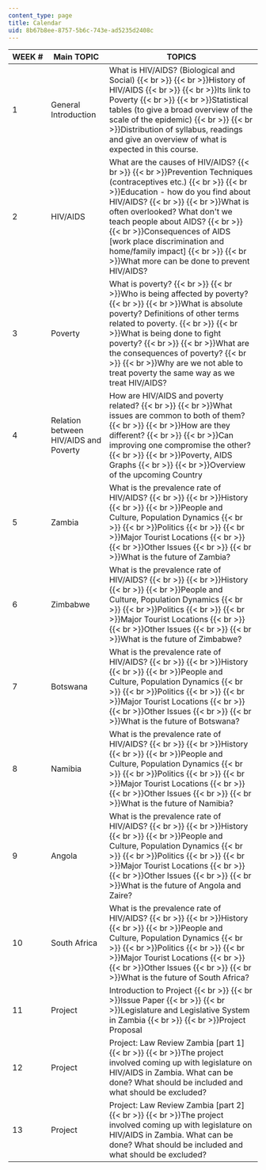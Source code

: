 ```yaml
---
content_type: page
title: Calendar
uid: 8b67b8ee-8757-5b6c-743e-ad5235d2408c
---
```


| WEEK # | Main TOPIC | TOPICS |
| --- | --- | --- |
| 1 | General Introduction | What is HIV/AIDS? (Biological and Social)  {{< br >}}  {{< br >}}History of HIV/AIDS  {{< br >}}  {{< br >}}Its link to Poverty  {{< br >}}  {{< br >}}Statistical tables (to give a broad overview of the scale of the epidemic)  {{< br >}}  {{< br >}}Distribution of syllabus, readings and give an overview of what is expected in this course. |
| 2 | HIV/AIDS | What are the causes of HIV/AIDS?  {{< br >}}  {{< br >}}Prevention Techniques (contraceptives etc.)  {{< br >}}  {{< br >}}Education - how do you find about HIV/AIDS?  {{< br >}}  {{< br >}}What is often overlooked? What don't we teach people about AIDS?  {{< br >}}  {{< br >}}Consequences of AIDS \[work place discrimination and home/family impact\]  {{< br >}}  {{< br >}}What more can be done to prevent HIV/AIDS? |
| 3 | Poverty | What is poverty?  {{< br >}}  {{< br >}}Who is being affected by poverty?  {{< br >}}  {{< br >}}What is absolute poverty? Definitions of other terms related to poverty.  {{< br >}}  {{< br >}}What is being done to fight poverty?  {{< br >}}  {{< br >}}What are the consequences of poverty?  {{< br >}}  {{< br >}}Why are we not able to treat poverty the same way as we treat HIV/AIDS? |
| 4 | Relation between HIV/AIDS and Poverty | How are HIV/AIDS and poverty related?  {{< br >}}  {{< br >}}What issues are common to both of them?  {{< br >}}  {{< br >}}How are they different?  {{< br >}}  {{< br >}}Can improving one compromise the other?  {{< br >}}  {{< br >}}Poverty, AIDS Graphs  {{< br >}}  {{< br >}}Overview of the upcoming Country |
| 5 | Zambia | What is the prevalence rate of HIV/AIDS?  {{< br >}}  {{< br >}}History  {{< br >}}  {{< br >}}People and Culture, Population Dynamics  {{< br >}}  {{< br >}}Politics  {{< br >}}  {{< br >}}Major Tourist Locations  {{< br >}}  {{< br >}}Other Issues  {{< br >}}  {{< br >}}What is the future of Zambia? |
| 6 | Zimbabwe | What is the prevalence rate of HIV/AIDS?  {{< br >}}  {{< br >}}History  {{< br >}}  {{< br >}}People and Culture, Population Dynamics  {{< br >}}  {{< br >}}Politics  {{< br >}}  {{< br >}}Major Tourist Locations  {{< br >}}  {{< br >}}Other Issues  {{< br >}}  {{< br >}}What is the future of Zimbabwe? |
| 7 | Botswana | What is the prevalence rate of HIV/AIDS?  {{< br >}}  {{< br >}}History  {{< br >}}  {{< br >}}People and Culture, Population Dynamics  {{< br >}}  {{< br >}}Politics  {{< br >}}  {{< br >}}Major Tourist Locations  {{< br >}}  {{< br >}}Other Issues  {{< br >}}  {{< br >}}What is the future of Botswana? |
| 8 | Namibia | What is the prevalence rate of HIV/AIDS?  {{< br >}}  {{< br >}}History  {{< br >}}  {{< br >}}People and Culture, Population Dynamics  {{< br >}}  {{< br >}}Politics  {{< br >}}  {{< br >}}Major Tourist Locations  {{< br >}}  {{< br >}}Other Issues  {{< br >}}  {{< br >}}What is the future of Namibia? |
| 9 | Angola | What is the prevalence rate of HIV/AIDS?  {{< br >}}  {{< br >}}History  {{< br >}}  {{< br >}}People and Culture, Population Dynamics  {{< br >}}  {{< br >}}Politics  {{< br >}}  {{< br >}}Major Tourist Locations  {{< br >}}  {{< br >}}Other Issues  {{< br >}}  {{< br >}}What is the future of Angola and Zaire? |
| 10 | South Africa | What is the prevalence rate of HIV/AIDS?  {{< br >}}  {{< br >}}History  {{< br >}}  {{< br >}}People and Culture, Population Dynamics  {{< br >}}  {{< br >}}Politics  {{< br >}}  {{< br >}}Major Tourist Locations  {{< br >}}  {{< br >}}Other Issues  {{< br >}}  {{< br >}}What is the future of South Africa? |
| 11 | Project | Introduction to Project  {{< br >}}  {{< br >}}Issue Paper  {{< br >}}  {{< br >}}Legislature and Legislative System in Zambia  {{< br >}}  {{< br >}}Project Proposal |
| 12 | Project | Project: Law Review Zambia \[part 1\]  {{< br >}}  {{< br >}}The project involved coming up with legislature on HIV/AIDS in Zambia. What can be done? What should be included and what should be excluded? |
| 13 | Project | Project: Law Review Zambia \[part 2\]  {{< br >}}  {{< br >}}The project involved coming up with legislature on HIV/AIDS in Zambia. What can be done? What should be included and what should be excluded?
